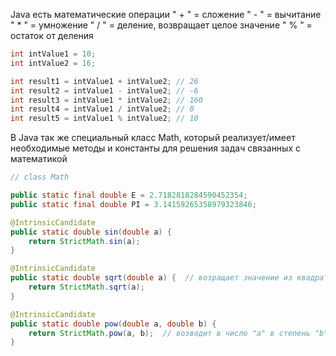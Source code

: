 Java есть математические операции 
" + " = сложение
" - " = вычитание 
" * " = умножение 
" / " = деление, возвращает целое значение
" % " = остаток от деления

```java
int intValue1 = 10;
int intValue2 = 16;

int result1 = intValue1 + intValue2; // 26
int result2 = intValue1 - intValue2; // -6
int result3 = intValue1 * intValue2; // 160
int result4 = intValue1 / intValue2; // 0
int result5 = intValue1 % intValue2; // 10
```

В Java так же специальный класс Math, который реализует/имеет необходимые методы и константы для решения задач связанных с математикой

```java
// class Math

public static final double E = 2.7182818284590452354;
public static final double PI = 3.14159265358979323846;

@IntrinsicCandidate  
public static double sin(double a) {  
    return StrictMath.sin(a);
}

@IntrinsicCandidate
public static double sqrt(double a) {  // возращает значение из квадратного корня
    return StrictMath.sqrt(a); 
}

@IntrinsicCandidate  
public static double pow(double a, double b) { 
    return StrictMath.pow(a, b);  // возводит в число "a" в степень "b"
}
```